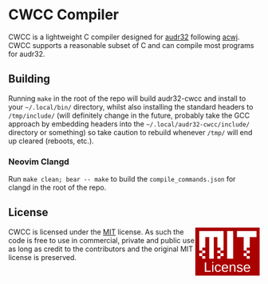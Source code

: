 # CWCC Compiler

CWCC is a lightweight C compiler designed for [audr32](https://github.com/RaidTheWeb/audr32) following [acwj](https://github.com/DoctorWkt/acwj). CWCC supports a reasonable subset of C and can compile most programs for audr32.

## Building

Running `make` in the root of the repo will build audr32-cwcc and install to your `~/.local/bin/` directory, whilst also installing the standard headers to `/tmp/include/` (will definitely change in the future, probably take the GCC approach by embedding headers into the `~/.local/audr32-cwcc/include/` directory or something) so take caution to rebuild whenever `/tmp/` will end up cleared (reboots, etc.).

### Neovim Clangd

Run `make clean; bear -- make` to build the `compile_commands.json` for clangd in the root of the repo.

## License

<a href="https://opensource.org/licenses/MIT">
  <img align="right" height="96" alt="MIT License" src="mit-license.png" />
</a>

CWCC is licensed under the [MIT](https://opensource.org/licenses/MIT) license. As such the code is free to use in commercial, private and public use as long as credit to the contributors and the original MIT license is preserved.
